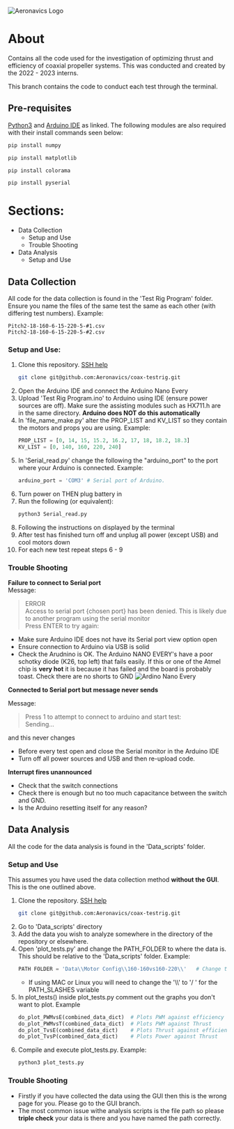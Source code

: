 ![Aeronavics Logo](https://search.therobotreport.com/wp-content/uploads/2020/07/Aeronavics-Droidworx-NZ-334637.png)

# About
Contains all the code used for the investigation of optimizing thrust and efficiency of coaxial propeller systems. This was conducted and created by the 2022 - 2023 interns.

This branch contains the code to conduct each test through the terminal.

## Pre-requisites
[Python3](https://www.python.org/) and [Arduino IDE](https://www.arduino.cc/en/software) as linked. The following modules are also required with their install commands seen below:

<!-- Modules to install -->
```bash
pip install numpy
```

```bash
pip install matplotlib
```

```bash
pip install colorama
```

```bash
pip install pyserial
```

# Sections:
- Data Collection
  - Setup and Use 
  - Trouble Shooting
- Data Analysis 
  - Setup and Use

## Data Collection
All code for the data collection is found in the 'Test Rig Program' folder. Ensure you name the files of the same test the same as each other (with differing test numbers). Example:
```
Pitch2-18-160-6-15-220-5-#1.csv
Pitch2-18-160-6-15-220-5-#2.csv
```

### Setup and Use:
1. Clone this repository. [SSH help](https://docs.github.com/en/authentication/connecting-to-github-with-ssh/generating-a-new-ssh-key-and-adding-it-to-the-ssh-agent)
    ```bash
   git clone git@github.com:Aeronavics/coax-testrig.git
   ```
2. Open the Arduino IDE and connect the Arduino Nano Every
3. Upload 'Test Rig Program.ino' to Arduino using IDE (ensure power sources are off). Make sure the assisting modules such as HX711.h are in the same directory. **Arduino does NOT do this automatically**
4. In 'file_name_make.py' alter the PROP_LIST and KV_LIST so they contain the motors and props you are using. Example:
    ```python
    PROP_LIST = [0, 14, 15, 15.2, 16.2, 17, 18, 18.2, 18.3]    
    KV_LIST = [0, 140, 160, 220, 240]  
    ```
5. In 'Serial_read.py' change the following the "arduino_port" to the port where your Arduino is connected. Example:
    ```python
    arduino_port = 'COM3' # Serial port of Arduino.
    ```
6. Turn power on THEN plug battery in
7. Run the following (or equivalent):
    ```bash
    python3 Serial_read.py
    ```
8. Following the instructions on displayed by the terminal
9.  After test has finished turn off and unplug all power (except USB) and cool motors down
10. For each new test repeat steps 6 - 9

### Trouble Shooting
**Failure to connect to Serial port**\
Message:
> ERROR\
> Access to serial port {chosen port} has been denied.
> This is likely due to another program using the serial monitor\
> Press ENTER to try again:
- Make sure Arduino IDE does not have its Serial port view option open
- Ensure connection to Arduino via USB is solid
- Check the Arudnino is OK. The Arduino NANO EVERY's have a poor schotky diode (K26, top left) that fails easily. If this or one of the Atmel chip is **very hot** it is because it has failed and the board is probably toast. Check there are no shorts to GND
    ![Ardino Nano Every](https://blog.arduino.cc/wp-content/uploads/2019/05/ABX00028_front.jpg)
  
**Connected to Serial port but message never sends**

Message: 
> Press 1 to attempt to connect to arduino and start test:\
> Sending...

and this never changes

- Before every test open and close the Serial monitor in the Arduino IDE
- Turn off all power sources and USB and then re-upload code.

**Interrupt fires unannounced**

- Check that the switch connections
- Check there is enough but no too much capacitance between the switch and GND.
- Is the Arduino resetting itself for any reason?

## Data Analysis

All the code for the data analysis is found in the 'Data_scripts' folder.

### Setup and Use
This assumes you have used the data collection method **without the GUI**. This is the one outlined above.
1. Clone the repository. [SSH help](https://docs.github.com/en/authentication/connecting-to-github-with-ssh/generating-a-new-ssh-key-and-adding-it-to-the-ssh-agent)
   ```bash
   git clone git@github.com:Aeronavics/coax-testrig.git
   ```
2. Go to 'Data_scripts' directory
3. Add the data you wish to analyze somewhere in the directory of the repository or elsewhere.
4. Open 'plot_tests.py' and change the PATH_FOLDER to where the data is. This should be relative to the 'Data_scripts' folder. Example:
    ```python
    PATH FOLDER = 'Data\\Motor Config\\160-160vs160-220\\'   # Change to what path your folder is in (MACS use '/')
    ```
    - If using MAC or Linux you will need to change the '\\\\' to '/ ' for the PATH_SLASHES variable
5. In plot_tests() inside plot_tests.py comment out the graphs you don't want to plot. Example
    ```python
    do_plot_PWMvsE(combined_data_dict)  # Plots PWM against efficiency
    do_plot_PWMvsT(combined_data_dict)  # Plots PWM against Thrust
    do_plot_TvsE(combined_data_dict)    # Plots Thrust against efficiency
    do_plot_TvsP(combined_data_dict)    # Plots Power against Thrust
6. Compile and execute plot_tests.py. Example:
   ```bash
   python3 plot_tests.py
    ```
### Trouble Shooting

- Firstly if you have collected the data using the GUI then this is the wrong page for you. Please go to the GUI branch.
- The most common issue withe analysis scripts is the file path so please **triple check** your data is there and you have named the path correctly.
